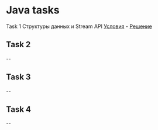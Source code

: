 # Java tasks
Task 1 Структуры данных и Stream API
[Условия]() - [Решение]()
## Task 2
--
## Task 3
--
## Task 4
--
